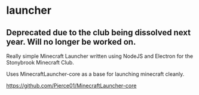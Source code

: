 # launcher

## Deprecated due to the club being dissolved next year. Will no longer be worked on.
Really simple Minecraft Launcher written using NodeJS and Electron for the Stonybrook Minecraft Club.

Uses MinecraftLauncher-core as a base for launching minecraft cleanly.

https://github.com/Pierce01/MinecraftLauncher-core
